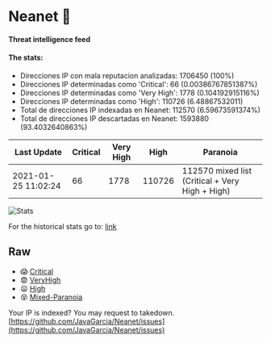 # Neanet :hocho:
#### Threat intelligence feed
#### The stats:

- Direcciones IP con mala reputacion analizadas: 1706450 (100%)
- Direcciones IP determinadas como 'Critical':  66 (0.00386767851387%)
- Direcciones IP determinadas como 'Very High':  1778 (0.104192915116%)
- Direcciones IP determinadas como 'High':  110726 (6.48867532011)
- Total de direcciones IP indexadas en Neanet:  112570 (6.59673591374%)
- Total de direcciones IP descartadas en Neanet:  1593880 (93.4032640863%)

| Last Update | Critical | Very High | High | Paranoia |
| --- | --- | --- | --- | --- |
| 2021-01-25 11:02:24 | 66 | 1778 | 110726 | 112570 mixed list (Critical + Very High + High)|

![Stats](https://docs.google.com/spreadsheets/d/e/2PACX-1vSnaNMIXVabIpDJjufMlzH7poXnshF3mgd8Is1g9ytUEzVsP5my4Trn8f-xkoLLQ38xpL3HtmUexLo6/pubchart?oid=501124687&format=image)

For the historical stats go to: [link](/stats.csv)
## Raw
- :scream: [Critical](https://raw.githubusercontent.com/JavaGarcia/Neanet/master/blacklists/neanet_critical.txt)
- :fearful: [VeryHigh](https://raw.githubusercontent.com/JavaGarcia/Neanet/master/blacklists/neanet_veryHigh.txtt)
- :frowning: [High](https://raw.githubusercontent.com/JavaGarcia/Neanet/master/blacklists/neanet_high.txt)
- :dizzy_face: [Mixed-Paranoia](https://raw.githubusercontent.com/JavaGarcia/Neanet/master/blacklists/neanet_all.txt)


Your IP is indexed? You may request to takedown. [https://github.com/JavaGarcia/Neanet/issues](https://github.com/JavaGarcia/Neanet/issues)








































































































































































































































































































































































































































































































































































































































































































































































































































































































































































































































































































































































































































































































































































































































































































































































































































































































































































































































































































































































































































































































































































































































































































































































































































































































































































































































































































































































































































































































































































































































































































































































































































































































































































































































































































































































































































































































































































































































































































